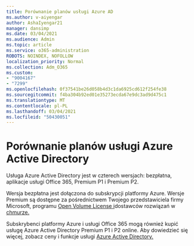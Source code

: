 ```yaml
---
title: Porównanie planów usługi Azure AD
ms.author: v-aiyengar
author: AshaIyengar21
manager: dansimp
ms.date: 03/04/2021
ms.audience: Admin
ms.topic: article
ms.service: o365-administration
ROBOTS: NOINDEX, NOFOLLOW
localization_priority: Normal
ms.collection: Adm_O365
ms.custom:
- "9004167"
- "7299"
ms.openlocfilehash: 0f37541be26d058b4d3c1da6925cd612f254fe38
ms.sourcegitcommit: f4ba304b92ed01e35273ecda67e9dc3ad9d475c1
ms.translationtype: MT
ms.contentlocale: pl-PL
ms.lasthandoff: 03/04/2021
ms.locfileid: "50430051"
---
```

# <a name="azure-active-directory-plans-comparison"></a>Porównanie planów usługi Azure Active Directory

Usługa Azure Active Directory jest w czterech wersjach: bezpłatna, aplikacje usługi Office 365, Premium P1 i Premium P2.

Wersja bezpłatna jest dołączona do subskrypcji platformy Azure. Wersje Premium są dostępne za pośrednictwem Twojego przedstawiciela firmy Microsoft, programu [Open Volume License i](https://go.microsoft.com/fwlink/?linkid=2110873)dostawców rozwiązań w [chmurze.](https://go.microsoft.com/fwlink/?LinkId=614968&clcid=0x409)

Subskrybenci platformy Azure i usługi Office 365 mogą również kupić usługę Azure Active Directory Premium P1 i P2 online. Aby dowiedzieć się więcej, zobacz ceny i funkcje usługi [Azure Active Directory.](https://go.microsoft.com/fwlink/?linkid=2081447)
